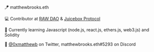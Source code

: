 🪁 matthewbrooks.eth

💻 Contributor at <a href="https://www.rawdao.com/">RAW DAO</a> & <a href="https://juicebox.money/#/">Juicebox Protocol</a>

🌌 Currently learning Javascript (node.js, react.js, ethers.js, web3.js) and Solidity

🔗 <a href="https://twitter.com/0xmatthewb">@0xmatthewb</a> on Twitter, matthewbrooks.eth#5293 on Discord
